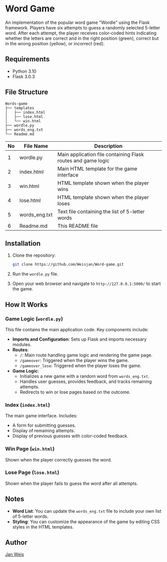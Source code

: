 # Word Game

An implementation of the popular word game "Wordle" using the Flask framework. Players have six attempts to guess a randomly selected 5-letter word. After each attempt, the player receives color-coded hints indicating whether the letters are correct and in the right position (green), correct but in the wrong position (yellow), or incorrect (red).

## Requirements

* Python 3.10  
* Flask 3.0.3

## File Structure

```
Words-game
├── templates
│   ├── index.html
│   ├── lose.html
│   └── win.html
├── wordle.py
├── words_eng.txt
└── Readme.md
```

| No | File Name     | Description                                                      |
|----|---------------|------------------------------------------------------------------|
| 1  | wordle.py     | Main application file containing Flask routes and game logic     |
| 2  | index.html    | Main HTML template for the game interface                        |
| 3  | win.html      | HTML template shown when the player wins                         |
| 4  | lose.html     | HTML template shown when the player loses                        |
| 5  | words_eng.txt | Text file containing the list of 5-letter words                  |
| 6  | Readme.md     | This README file                                                 |

## Installation

1. Clone the repository:
   ```bash
   git clone https://github.com/Weisjan/Word-game.git
   ```

2. Run the `wordle.py` file.

3. Open your web browser and navigate to `http://127.0.0.1:5000/` to start the game.

## How It Works

### Game Logic (`wordle.py`)

This file contains the main application code. Key components include:

- **Imports and Configuration**: Sets up Flask and imports necessary modules.
- **Routes**:
  - `/`: Main route handling game logic and rendering the game page.
  - `/gameover`: Triggered when the player wins the game.
  - `/gameover_lose`: Triggered when the player loses the game.
- **Game Logic**:
  - Initializes a new game with a random word from `words_eng.txt`.
  - Handles user guesses, provides feedback, and tracks remaining attempts.
  - Redirects to win or lose pages based on the outcome.

### Index (`index.html`)

The main game interface. Includes:

- A form for submitting guesses.
- Display of remaining attempts.
- Display of previous guesses with color-coded feedback.

### Win Page (`win.html`)

Shown when the player correctly guesses the word.

### Lose Page (`lose.html`)

Shown when the player fails to guess the word after all attempts.

## Notes

- **Word List**: You can update the `words_eng.txt` file to include your own list of 5-letter words.
- **Styling**: You can customize the appearance of the game by editing CSS styles in the HTML templates.

## Author

[Jan Weis](https://github.com/Weisjan)
